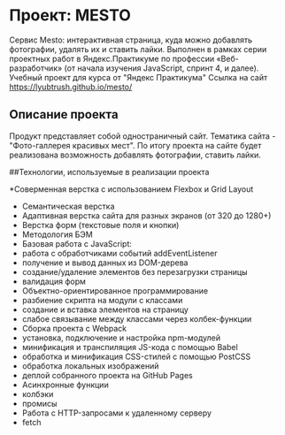 # Проект: MESTO
Сервис Mesto: интерактивная страница, куда можно добавлять фотографии, удалять их и ставить лайки. Выполнен в рамках серии проектных работ в Яндекс.Практикуме по профессии «Веб-разработчик» (от начала изучения JavaScript, спринт 4, и далее).
Учебный проект для курса от "Яндекс Практикума" Ссылка на сайт https://lyubtrush.github.io/mesto/

## Описание проекта

Продукт представляет собой одностраничный сайт. Тематика сайта - "Фото-галлерея красивых мест". По итогу проекта на сайте будет реализована возможность добавлять фотографии, ставить лайки.

##Технологии, используемые в реализации проекта

*Соверменная верстка с использованием Flexbox и Grid Layout
* Семантическая верстка
* Адаптивная верстка сайта для разных экранов (от 320 до 1280+)
* Верстка форм (текстовые поля и кнопки)
* Методология БЭМ
* Базовая работа с JavaScript:
* работа с обработчиками событий addEventListener
* получение и вывод данных из DOM-дерева
* создание/удаление элементов без перезагрузки страницы
* валидация форм
* Объектно-ориентированное программирование
* разбиение скрипта на модули с классами
* создание и вставка элементов на страницу
* слабое связывание между классами через колбек-функции
* Сборка проекта с Webpack
* установка, подключение и настройка npm-модулей
* минификация и транспиляция JS-кода с помощью Babel
* обработка и минификация CSS-стилей с помощью PostCSS
* обработка локальных изображений
* деплой собранного проекта на GitHub Pages
* Асинхронные функции
* колбэки
* промисы
* Работа с HTTP-запросами к удаленному серверу
* fetch

